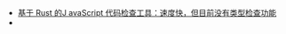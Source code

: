 - [基于 Rust 的J avaScript 代码检查工具：速度快，但目前没有类型检查功能](https://www.joshuakgoldberg.com/blog/rust-based-javascript-linters-fast-but-no-typed-linting-right-now/)
-